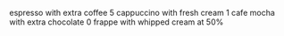  espresso with extra coffee 5 cappuccino with fresh cream 1 cafe mocha with extra chocolate 0 
frappe with whipped cream at 50%
